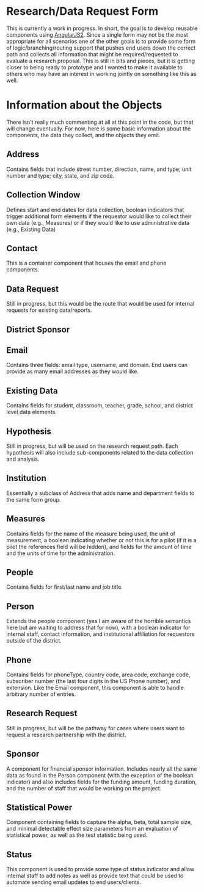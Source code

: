 # Research/Data Request Form  
This is currently a work in progress.  In short, the goal is to develop reusable components using [AngularJS2](https://angularjs.org).  Since a single form may not be the most appropriate for all scenarios one of the other goals is to provide some form of logic/branching/routing support that 
pushes end users down the correct path and collects all information that might be required/requested to evaluate a research proposal.  This is still in bits and pieces, but it is getting closer to being ready to prototype and I wanted to make it available to others who may have an interest in working jointly on something like this as well.

# Information about the Objects
There isn't really much commenting at all at this point in the code, but that will change eventually.  For now, here is some basic information about the components, the data they collect, and the objects they emit.


## Address
Contains fields that include street number, direction, name, and type; unit number and type; city, state, and zip code.   

## Collection Window
Defines start and end dates for data collection, boolean indicators that trigger additional form elements if the requestor would like to collect their own data (e.g., Measures) or if they would like to use administrative data (e.g., Existing Data)

## Contact
This is a container component that houses the email and phone components.

## Data Request
Still in progress, but this would be the route that would be used for internal requests for existing data/reports.

## District Sponsor


## Email
Contains three fields: email type, username, and domain.  End users can provide as many email addresses as they would like.

## Existing Data
Contains fields for student, classroom, teacher, grade, school, and district level data elements.  

## Hypothesis
Still in progress, but will be used on the research request path.  Each hypothesis will also include sub-components related to the data collection and analysis.

## Institution
Essentially a subclass of Address that adds name and department fields to the same form group.

## Measures
Contains fields for the name of the measure being used, the unit of measurement, a boolean indicating whether or not this is for a pilot (if it is a pilot the references field will be hidden), and fields for the amount of time and the units of time for the administration.

## People
Contains fields for first/last name and job title.

## Person
Extends the people component (yes I am aware of the horrible semantics here but am waiting to address that for now), with a boolean indicator for internal staff, contact information, and institutional affiliation for requestors outside of the district.

## Phone
Contains fields for phoneType, country code, area code, exchange code, subscriber number (the last four digits in the US Phone number), and extension.  Like the Email component, this component is able to handle arbitrary number of entries.

## Research Request
Still in progress, but will be the pathway for cases where users want to request a research partnership with the district.

## Sponsor
A component for financial sponsor information.  Includes nearly all the same data as found in the Person component (with the exception of the boolean indicator) and also includes fields for the funding amount, funding duration, and the number of staff that would be working on the project.

## Statistical Power
Component containing fields to capture the alpha, beta, total sample size, and minimal detectable effect size parameters from an evaluation of statistical power, as well as the test statistic being used.

## Status
This component is used to provide some type of status indicator and allow internal staff to add notes as well as provide text that could be used to automate sending email updates to end users/clients.
